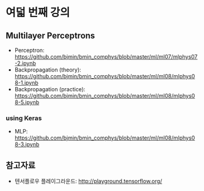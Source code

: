 # 여덟 번째 강의

## Multilayer Perceptrons

* Perceptron: https://github.com/bjmin/bmin_comphys/blob/master/ml/ml07/mlphys07-2.ipynb
* Backpropagation (theory): https://github.com/bjmin/bmin_comphys/blob/master/ml/ml08/mlphys08-1.ipynb
* Backpropagation (practice): https://github.com/bjmin/bmin_comphys/blob/master/ml/ml08/mlphys08-5.ipynb

### using Keras
* MLP: https://github.com/bjmin/bmin_comphys/blob/master/ml/ml08/mlphys08-3.ipynb


## 참고자료
* 텐서플로우 플레이그라운드: http://playground.tensorflow.org/
